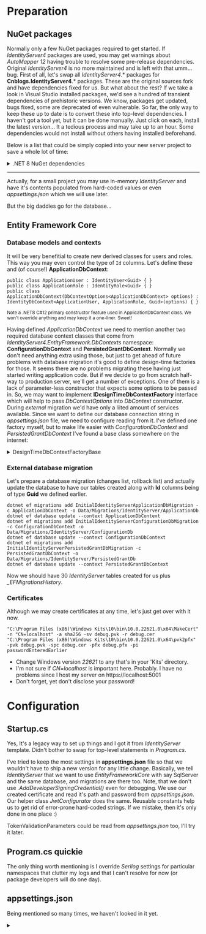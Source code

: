 # Preparation

## NuGet packages

Normally only a few NuGet packages required to get started. If *IdentityServer4* packages are used, you may get warnings about *AutoMapper 12* having trouble to resolve some pre-release dependencies. Original *IdentityServer4* is no more maintained and is left with that umm... bug. First of all, let's swap all *IdentityServer4*.* packages for **Cnblogs.IdentityServer4**.* packages. These are the original sources fork and have dependencies fixed for us. But what about the rest? If we take a look in Visual Studio installed packages, we'd see a hundred of transient dependencies of prehistoric versions. We know, packages get updated, bugs fixed, some are deprecated of even vulnerable. So far, the only way to keep these up to date is to convert these into top-level dependencies. I haven't got a tool yet, but it can be done manually. Just click on each, install the latest version... It a tedious process and may take up to an hour. Some dependencies would not install without others having installed beforehand.

Below is a list that could be simply copied into your new server project to save a whole lot of time:

<details>
  <summary>.NET 8 NuGet dependencies</summary>

    <PackageReference Include="AutoMapper" Version="12.0.1" />
    <PackageReference Include="AutoMapper.Collection" Version="9.0.0" />
    <PackageReference Include="Azure.Core" Version="1.37.0" />
    <PackageReference Include="Azure.Identity" Version="1.10.4" />

    <PackageReference Include="Cnblogs.IdentityServer4" Version="4.2.1" />
    <PackageReference Include="Cnblogs.IdentityServer4.AccessTokenValidation" Version="3.1.0" />
    <PackageReference Include="Cnblogs.IdentityServer4.AspNetIdentity" Version="4.2.1" />
    <PackageReference Include="Cnblogs.IdentityServer4.EntityFramework" Version="4.2.1" />
    <PackageReference Include="Cnblogs.IdentityServer4.EntityFramework.Storage" Version="4.2.1" />
    <PackageReference Include="Cnblogs.IdentityServer4.Storage" Version="4.2.1" />
    <PackageReference Include="Humanizer.Core" Version="2.14.1" />
    <PackageReference Include="IdentityModel" Version="6.2.0" />
    <PackageReference Include="IdentityModel.AspNetCore.OAuth2Introspection" Version="6.2.0" />

    <PackageReference Include="Microsoft.AspNetCore.Authentication.Google" Version="8.0.1" />
    <PackageReference Include="Microsoft.AspNetCore.Authentication.JwtBearer" Version="8.0.1" />
    <PackageReference Include="Microsoft.AspNetCore.Authentication.OpenIdConnect" Version="8.0.1" />
    <PackageReference Include="Microsoft.AspNetCore.Cryptography.Internal" Version="8.0.1" />
    <PackageReference Include="Microsoft.AspNetCore.Cryptography.KeyDerivation" Version="8.0.1" />
    <PackageReference Include="Microsoft.AspNetCore.Identity.EntityFrameworkCore" Version="8.0.1" />
    <PackageReference Include="Microsoft.AspNetCore.Diagnostics.EntityFrameworkCore" Version="8.0.1" />

    <PackageReference Include="Microsoft.CodeAnalysis.Analyzers" Version="3.3.4">
      <PrivateAssets>all</PrivateAssets>
      <IncludeAssets>runtime; build; native; contentfiles; analyzers; buildtransitive</IncludeAssets>
    </PackageReference>
    <PackageReference Include="Microsoft.CodeAnalysis.Common" Version="4.8.0" />
    <PackageReference Include="Microsoft.CodeAnalysis.CSharp" Version="4.8.0" />
    <PackageReference Include="Microsoft.CodeAnalysis.CSharp.Workspaces" Version="4.8.0" />
    <PackageReference Include="Microsoft.CodeAnalysis.Workspaces.Common" Version="4.8.0" />

    <PackageReference Include="Microsoft.EntityFrameworkCore" Version="8.0.1" />
    <PackageReference Include="Microsoft.EntityFrameworkCore.Abstractions" Version="8.0.1" />
    <PackageReference Include="Microsoft.EntityFrameworkCore.Analyzers" Version="8.0.1" />
    <PackageReference Include="Microsoft.EntityFrameworkCore.Design" Version="8.0.1">
      <PrivateAssets>all</PrivateAssets>
      <IncludeAssets>runtime; build; native; contentfiles; analyzers; buildtransitive</IncludeAssets>
    </PackageReference>
    <PackageReference Include="Microsoft.EntityFrameworkCore.Tools" Version="8.0.1">
      <PrivateAssets>all</PrivateAssets>
      <IncludeAssets>runtime; build; native; contentfiles; analyzers; buildtransitive</IncludeAssets>
    </PackageReference>
    <PackageReference Include="Microsoft.EntityFrameworkCore.Relational" Version="8.0.1" />
    <PackageReference Include="Microsoft.EntityFrameworkCore.SqlServer" Version="8.0.1" />

    <PackageReference Include="Microsoft.Data.SqlClient" Version="5.1.4" />
    <PackageReference Include="Microsoft.Data.SqlClient.SNI.runtime" Version="5.1.1" />
    <PackageReference Include="Microsoft.SqlServer.Server" Version="1.0.0" />

    <PackageReference Include="Microsoft.Extensions.Caching.Abstractions" Version="8.0.0" />
    <PackageReference Include="Microsoft.Extensions.Caching.Memory" Version="8.0.0" />
    <PackageReference Include="Microsoft.Extensions.Configuration.Abstractions" Version="8.0.0" />
    <PackageReference Include="Microsoft.Extensions.Configuration.Binder" Version="8.0.1" />
    <PackageReference Include="Microsoft.Extensions.DependencyInjection" Version="8.0.0" />
    <PackageReference Include="Microsoft.Extensions.DependencyInjection.Abstractions" Version="8.0.0" />
    <PackageReference Include="Microsoft.Extensions.DependencyModel" Version="8.0.0" />
    <PackageReference Include="Microsoft.Extensions.Diagnostics.Abstractions" Version="8.0.0" />
    <PackageReference Include="Microsoft.Extensions.FileProviders.Abstractions" Version="8.0.0" />
    <PackageReference Include="Microsoft.Extensions.Hosting.Abstractions" Version="8.0.0" />
    <PackageReference Include="Microsoft.Extensions.Identity.Core" Version="8.0.1" />
    <PackageReference Include="Microsoft.Extensions.Identity.Stores" Version="8.0.1" />
    <PackageReference Include="Microsoft.Extensions.Logging" Version="8.0.0" />
    <PackageReference Include="Microsoft.Extensions.Logging.Abstractions" Version="8.0.0" />
    <PackageReference Include="Microsoft.Extensions.Options" Version="8.0.1" />
    <PackageReference Include="Microsoft.Extensions.Primitives" Version="8.0.0" />

    <PackageReference Include="Microsoft.Identity.Client" Version="4.58.1" />
    <PackageReference Include="Microsoft.Identity.Client.Extensions.Msal" Version="4.58.1" />
    <PackageReference Include="Microsoft.IdentityModel.Abstractions" Version="7.2.0" />
    <PackageReference Include="Microsoft.IdentityModel.JsonWebTokens" Version="7.2.0" />
    <PackageReference Include="Microsoft.IdentityModel.Logging" Version="7.2.0" />
    <PackageReference Include="Microsoft.IdentityModel.Protocols" Version="7.2.0" />
    <PackageReference Include="Microsoft.IdentityModel.Protocols.OpenIdConnect" Version="7.2.0" />
    <PackageReference Include="Microsoft.IdentityModel.Tokens" Version="7.2.0" />



    <PackageReference Include="Microsoft.CSharp" Version="4.7.0" />
    <PackageReference Include="Microsoft.NETCore.Platforms" Version="7.0.4" />
    <PackageReference Include="Microsoft.Bcl.AsyncInterfaces" Version="8.0.0" />
    <PackageReference Include="Microsoft.VisualStudio.Web.CodeGeneration.Design" Version="8.0.0" />
    <PackageReference Include="Microsoft.Win32.SystemEvents" Version="8.0.0" />

    <PackageReference Include="Mono.TextTemplating" Version="2.3.1" />

    <PackageReference Include="Newtonsoft.Json" Version="13.0.3" />

    <PackageReference Include="Serilog" Version="3.1.1" />
    <PackageReference Include="Serilog.AspNetCore" Version="8.0.0" />
    <PackageReference Include="Serilog.Formatting.Compact" Version="2.0.0" />
    <PackageReference Include="Serilog.Settings.Configuration" Version="8.0.0" />
    <PackageReference Include="Serilog.Extensions.Hosting" Version="8.0.0" />
    <PackageReference Include="Serilog.Extensions.Logging" Version="8.0.0" />
    <PackageReference Include="Serilog.Sinks.Console" Version="5.0.1" />
    <PackageReference Include="Serilog.Sinks.Debug" Version="2.0.0" />
    <PackageReference Include="Serilog.Sinks.File" Version="5.0.0" />
    <PackageReference Include="Serilog.Sinks.TextWriter" Version="2.1.0" />

    <PackageReference Include="Swashbuckle.AspNetCore" Version="6.5.0" />

    <PackageReference Include="System.CodeDom" Version="8.0.0" />
    <PackageReference Include="System.Collections.Immutable" Version="8.0.0" />
    <PackageReference Include="System.Composition" Version="8.0.0" />
    <PackageReference Include="System.Composition.AttributedModel" Version="8.0.0" />
    <PackageReference Include="System.Composition.Convention" Version="8.0.0" />
    <PackageReference Include="System.Composition.Hosting" Version="8.0.0" />
    <PackageReference Include="System.Composition.Runtime" Version="8.0.0" />
    <PackageReference Include="System.Composition.TypedParts" Version="8.0.0" />
    <PackageReference Include="System.Configuration.ConfigurationManager" Version="8.0.0" />
    <PackageReference Include="System.Diagnostics.DiagnosticSource" Version="8.0.0" />
    <PackageReference Include="System.Diagnostics.EventLog" Version="8.0.0" />
    <PackageReference Include="System.Drawing.Common" Version="8.0.1" />
    <PackageReference Include="System.Formats.Asn1" Version="8.0.0" />
    <PackageReference Include="System.IdentityModel.Tokens.Jwt" Version="7.2.0" />
    <PackageReference Include="System.IO.FileSystem.AccessControl" Version="5.0.0" />
    <PackageReference Include="System.IO.Pipelines" Version="8.0.0" />
    <PackageReference Include="System.Memory" Version="4.5.5" />
    <PackageReference Include="System.Memory.Data" Version="8.0.0" />
    <PackageReference Include="System.Numerics.Vectors" Version="4.5.0" />
    <PackageReference Include="System.Reflection.Metadata" Version="8.0.0" />
    <PackageReference Include="System.Runtime.Caching" Version="8.0.0" />
    <PackageReference Include="System.Runtime.CompilerServices.Unsafe" Version="6.0.0" />
    <PackageReference Include="System.Security.AccessControl" Version="6.0.0" />
    <PackageReference Include="System.Security.Cryptography.Cng" Version="5.0.0" />
    <PackageReference Include="System.Security.Cryptography.ProtectedData" Version="8.0.0" />
    <PackageReference Include="System.Security.Principal.Windows" Version="5.0.0" />
    <PackageReference Include="System.Text.Encoding.CodePages" Version="8.0.0" />
    <PackageReference Include="System.Text.Encodings.Web" Version="8.0.0" />
    <PackageReference Include="System.Text.Json" Version="8.0.1" />
    <PackageReference Include="System.Threading.Channels" Version="8.0.0" />
    <PackageReference Include="System.Threading.Tasks.Extensions" Version="4.5.4" />

</details>

---

Actually, for a small project you may use in-memory *IdentityServer* and have it's contents populated from hard-coded values or even *appsettings.json* which we will use later.

But the big daddies go for the database...

## Entity Framework Core



### Database models and contexts

It will be very benefitial to create new derived classes for users and roles. This way you may even control the type of `Id` columns. Let's define these and (of course!) **ApplicationDbContext**:

```
public class ApplicationUser : IdentityUser<Guid> { }
public class ApplicationRole : IdentityRole<Guid> { }
public class ApplicationDbContext(DbContextOptions<ApplicationDbContext> options) : IdentityDbContext<ApplicationUser, ApplicationRole, Guid>(options) { }
```
<sup>Note a .NET8 C#12 primary constructor feature used in ApplicationDbContext class. We won't override anything and may keep it a one-liner. Sweet!</sup>

Having defined *ApplicationDbContext* we need to mention another two required database context classes that come from *IdentityServer4.EntityFramework.DbContexts* namespace: **ConfigurationDbContext** and **PersistedGrantDbContext**. Normally we don't need anything extra using those, but just to get ahead of future problems with database migration it's good to define design-time factories for those. It seems there are no problems migrating these having just started writing application code. But if we decide to go from scratch half-way to production server, we'll get a number of exceptions. One of them is a lack of parameter-less constructor that expects some options to be passed in. So, we may want to implement **IDesignTimeDbContextFactory<TDbContext>** interface which will help to pass *DbContextOptions<TDbContext>* into *DbContext* constructor. During *external* migration we'd have only a liited amount of services available. Since we want to define our database connection string in *appsettings.json* file, we need to configure reading from it. I've defined one factory myself, but to make life easier with *ConfigurationDbContext* and *PersistedGrantDbContext* I've found a base class somewhere on the internet:

<details>
  <summary>DesignTimeDbContextFactoryBase</summary>

```
public abstract class DesignTimeDbContextFactoryBase<TContext> : IDesignTimeDbContextFactory<TContext> where TContext : DbContext
{
    protected string ConnectionStringName { get; }
    protected String MigrationsAssemblyName { get; }
    public DesignTimeDbContextFactoryBase(string connectionStringName, string migrationsAssemblyName)
    {
        ConnectionStringName = connectionStringName;
        MigrationsAssemblyName = migrationsAssemblyName;
    }

    public TContext CreateDbContext(string[] args)
    {
        return Create(
            Directory.GetCurrentDirectory(),
            Environment.GetEnvironmentVariable("ASPNETCORE_ENVIRONMENT"),
            ConnectionStringName, MigrationsAssemblyName);
    }
    protected abstract TContext CreateNewInstance(
        DbContextOptions<TContext> options);

    public TContext CreateWithConnectionStringName(string connectionStringName, string migrationsAssemblyName)
    {
        var environmentName = Environment.GetEnvironmentVariable("ASPNETCORE_ENVIRONMENT");
        var basePath = AppContext.BaseDirectory;
        return Create(basePath, environmentName, connectionStringName, migrationsAssemblyName);
    }

    private TContext Create(string basePath, string environmentName, string connectionStringName, string migrationsAssemblyName)
    {
        var builder = new ConfigurationBuilder()
            .SetBasePath(basePath)
            .AddJsonFile("appsettings.json")
            .AddJsonFile($"appsettings.{environmentName}.json", true)
            .AddEnvironmentVariables();
        var config = builder.Build();
        var connstr = config.GetConnectionString(connectionStringName);
        if (string.IsNullOrWhiteSpace(connstr) == true)
            throw new InvalidOperationException("Could not find a connection string named 'default'.");
        return CreateWithConnectionString(connstr, migrationsAssemblyName);
    }

    private TContext CreateWithConnectionString(string connectionString, string migrationsAssemblyName)
    {
        if (string.IsNullOrEmpty(connectionString))
            throw new ArgumentException($"{nameof(connectionString)} is null or empty.", nameof(connectionString));
        var optionsBuilder = new DbContextOptionsBuilder<TContext>();
        Console.WriteLine("{1}: Connection string: {0}", connectionString, GetType().Name);
        optionsBuilder.UseSqlServer(connectionString, sqlServerOptions => sqlServerOptions.MigrationsAssembly(migrationsAssemblyName));
        DbContextOptions<TContext> options = optionsBuilder.Options;
        return CreateNewInstance(options);
    }
}
```
</details>

### External database migration

Let's prepare a database migration (changes list, rollback list) and actually update the database to have our tables created along with **Id** columns being of type **Guid** we defined earlier.

```
dotnet ef migrations add InitialIdentityServerApplicationDbMigration -c ApplicationDbContext -o Data/Migrations/IdentityServer/ApplicationDb
dotnet ef database update --context ApplicationDbContext
dotnet ef migrations add InitialIdentityServerConfigurationDbMigration -c ConfigurationDbContext -o Data/Migrations/IdentityServer/ConfigurationDb
dotnet ef database update --context ConfigurationDbContext
dotnet ef migrations add InitialIdentityServerPersistedGrantDbMigration -c PersistedGrantDbContext -o Data/Migrations/IdentityServer/PersistedGrantDb
dotnet ef database update --context PersistedGrantDbContext
```
Now we should have 30 *IdentityServer* tables created for us plus *_EFMigrationsHistory*.

### Certificates

Although we may create certificates at any time, let's just get over with it now.

```
"C:\Program Files (x86)\Windows Kits\10\bin\10.0.22621.0\x64\MakeCert" -n "CN=localhost" -a sha256 -sv debug.pvk -r debug.cer
"C:\Program Files (x86)\Windows Kits\10\bin\10.0.22621.0\x64\pvk2pfx" -pvk debug.pvk -spc debug.cer -pfx debug.pfx -pi passwordEnteredEarlier
```
* Change Windows version *22621* to any that's in your 'Kits' directory.
* I'm not sure if *CN=localhost* is important here. Probably. I have no problems since I host my server on https://localhost:5001
* Don't forget, yet don't disclose your password!

# Configuration

## Startup.cs

Yes, It's a legacy way to set up things and I got it from *IdentityServer* template. Didn't bother to swap for top-level statements in *Program.cs*.

I've tried to keep the most settings in **appsettings.json** file so that we wouldn't have to ship a new version for any little change. Basically, we tell *IdentityServer* that we want to use *EntityFrameworkCore* with say SqlServer and the same database, and migrations are there too. Note, that we don't use *.AddDeveloperSigningCredential()* even for debugging. We use our created certificate and read it's path and password from *appsettings.json*. Our helper class *JwtConfigurator* does the same. Reusable constants help us to get rid of error-prone hard-coded strings. If we mistake, then it's only done in one place :) 

TokenValidationParameters could be read from *appsettings.json* too, I'll try it later.

## Program.cs quickie

The only thing worth mentioning is I override *Serilog* settings for particular namespaces that clutter my logs and that I can't resolve for now (or package developers will do one day).

## appsettings.json

Being mentioned so many times, we haven't looked in it yet.

<details>
  <summary></summary>

```
{
  "Logging": {
    "LogLevel": {
      "Default": "Information",
      "Microsoft.AspNetCore": "Warning"
    }
  },
  "ConnectionStrings": {
    "DefaultConnection": "Server=DOOM\\DOOM;Database=IdentityDb;Trusted_Connection=True;MultipleActiveResultSets=true;Encrypt=No"
  },
  "Jwt": {
    "Issuer": "https://localhost:5001",
    "TokenLifespan": 1800,
    "CertificatePath": "epasaule.pfx",
    "CertificatePassword": "epasaule"
  },
  "Kestrel": {
    "Endpoints": {
      "Http": {
        "Url": "http://localhost:5000"
      },
      "Https": {
        "Url": "https://localhost:5001"
        //,
        //"Certificate": {
        //  "Path": "epasaule.pfx",
        //  "Password": "epasaule.lv"
        //}
      }
    }
  },
  "IdentityServerAccess": {
    "Clients": [
      {
        "ClientId": "Test",
        "ClientName": "Test client",
        "AllowedGrantTypes": [
          {
            "GrantType": "password"
          }
        ],
        "RequireClientSecret": false,
        "RequirePkce": true,
        "AllowOfflineAccess": false,
        "AllowAccessTokensViaBrowser": false,
        "AlwaysSendClientClaims": true,
        "AlwaysIncludeUserClaimsInIdToken": true,
        "AccessTokenLifetime": 3600,
        "IdentityTokenLifetime": 300,
        "AllowedCorsOrigins": [
          {
            "Origin": "http://localhost:5000"
          },
          {
            "Origin": "https://localhost:5001"
          }
        ],
        "RedirectUris": [
          {
            "RedirectUri": "https://localhost:5001/callback.html"
          },
          {
            "RedirectUri": "https://localhost:5001/callback-silent.html"
          }          
        ],
        "PostLogoutRedirectUris": [
          {
            "PostLogoutRedirectUri": "https://localhost:5001/index.html"
          }
        ],
        "AllowedScopes": [
          {
            "Scope": "openid"
          },
          {
            "Scope": "profile"
          },
          {
            "Scope": "api1"
          },
          {
            "Scope": "roles"
          }
        ]
      }
    ],
    "ApiScopes": [
      {
        "Name": "roles2"
      }
    ],
    "ApiResources": [
      {
        "Name": "api1",
        "Scopes": [
          {
            "Scope": "roles"
          }
        ],
        "UserClaims": [
          {
            "Type": "role"
          }
        ]
      }
    ],
    "IdentityResources": [
      {
        "Name": "openid"
      },
      {
        "Name": "profile"
      },
      {
        "Name": "email"
      },
      {
        "Name": "roles"
      }
    ]
  }
}
```  
</details>

